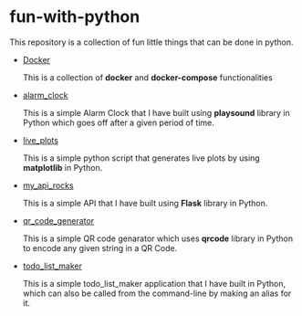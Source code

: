 # fun-with-python
This repository is a collection of fun little things that can be done in python.

* [Docker](https://github.com/n0obcoder/fun-with-python/tree/master/Docker)
  
  This is a collection of <strong>docker</strong> and <strong>docker-compose</strong> functionalities
  
* [alarm_clock](https://github.com/n0obcoder/fun-with-python/tree/master/alarm_clock)
  
  This is a simple Alarm Clock that I have built using <strong>playsound</strong> library in Python which goes off after a given period of time.
  
* [live_plots](https://github.com/n0obcoder/fun-with-python/tree/master/live_plots)
  
  This is a simple python script that generates live plots by using <strong>matplotlib</strong> in Python.

* [my_api_rocks](https://github.com/n0obcoder/fun-with-python/tree/master/my_api_rocks)

  This is a simple API that I have built using <strong>Flask</strong> library in Python.
  
* [qr_code_generator](https://github.com/n0obcoder/fun-with-python/tree/master/qr_code_generator)
  
  This is a simple QR code genarator which uses <strong>qrcode</strong> library in Python to encode any given string in a QR Code.

  
* [todo_list_maker](https://github.com/n0obcoder/fun-with-python/tree/master/todo_list_maker)
  
  This is a simple todo_list_maker application that I have built in Python, which can also be called from the command-line by making an alias for it.
